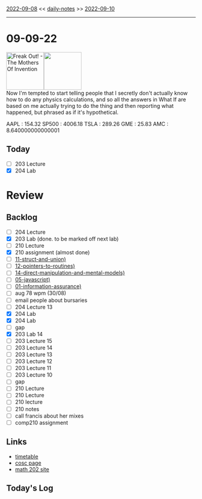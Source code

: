 [2022-09-08](daily_notes/2022-09-08) << [daily-notes](notes/daily-notes.md) >> [2022-09-10](daily_notes/2022-09-10)

---
# 09-09-22
<a href='spotify:album:6qfS5de8GAy1G5tk7tyiof'><img src='https://i.scdn.co/image/ab67616d0000b273cf39d86d090b43693667084a' alt='Freak Out! - The Mothers Of Invention' height=100></a><img src='https://imgs.xkcd.com/comics/things_you_should_not_do.png' height=100>
<br>Now I'm tempted to start telling people that I secretly don't actually know how to do any physics calculations, and so all the answers in What If are based on me actually trying to do the thing and then reporting what happened, but phrased as if it's hypothetical.

AAPL : 154.32 
SP500 : 4006.18 
TSLA : 289.26
GME : 25.83
AMC : 8.640000000000001

## Today
- [ ] 203 Lecture
- [x] 204 Lab

# Review


## Backlog
- [ ] 204 Lecture
- [x] 203 Lab (done. to be marked off next lab)
- [ ] 210 Lecture
- [x] 210 assignment (almost done)
- [ ] [11-struct-and-union)](notes/11-struct-and-union.md)
- [ ] [12-pointers-to-routines)](notes/12-pointers-to-routines.md)
- [ ] [14-direct-manipulation-and-mental-models)](notes/14-direct-manipulation-and-mental-models.md)
- [ ] [05-javascript)](notes/05-javascript.md)
- [ ] [01-information-assurance)](notes/01-information-assurance.md)
- [ ] aug 78 wpm (30/08)
- [ ] email people about bursaries
- [ ] 204 Lecture 13
- [x] 204 Lab
- [x] 204 Lab
- [ ] gap
- [x] 203 Lab 14
- [ ] 203 Lecture 15
- [ ] 203 Lecture 14
- [ ] 203 Lecture 13
- [ ] 203 Lecture 12
- [ ] 203 Lecture 11
- [ ] 203 Lecture 10
- [ ] gap
- [ ] 210 Lecture
- [ ] 210 Lecture 
- [ ] 210 lecture
- [ ] 210 notes
- [ ] call francis about her mixes
- [ ] comp210 assignment

## Links
- [timetable](https://i.imgur.com/9ghbvAG.png)
- [cosc page](https://cosc203.cspages.otago.ac.nz)
- [math 202 site](https://www.maths.otago.ac.nz/?resOLAF)

## Today's Log